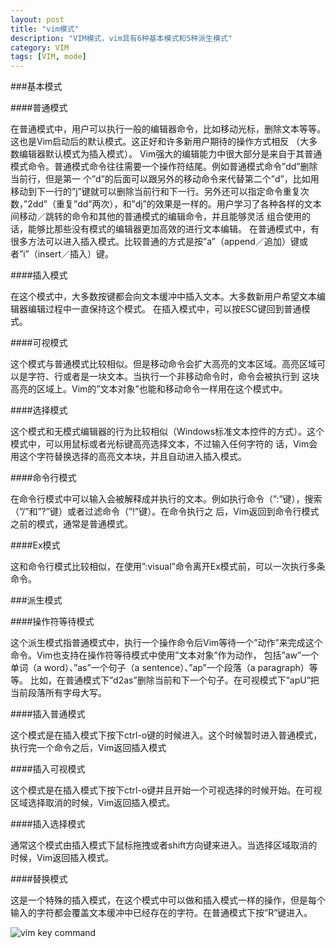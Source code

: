 ```yaml
---
layout: post
title: "vim模式"
description: "VIM模式，vim具有6种基本模式和5种派生模式"
category: VIM
tags: [VIM, mode]
---
```


###基本模式

####普通模式

在普通模式中，用户可以执行一般的编辑器命令，比如移动光标，删除文本等等。这也是Vim启动后的默认模式。这正好和许多新用户期待的操作方式相反 （大多数编辑器默认模式为插入模式）。
Vim强大的编辑能力中很大部分是来自于其普通模式命令。普通模式命令往往需要一个操作符结尾。例如普通模式命令”dd”删除当前行，但是第一 个”d”的后面可以跟另外的移动命令来代替第二个”d”，比如用移动到下一行的”j”键就可以删除当前行和下一行。另外还可以指定命令重复次 数，”2dd”（重复”dd”两次），和”dj”的效果是一样的。用户学习了各种各样的文本间移动／跳转的命令和其他的普通模式的编辑命令，并且能够灵活 组合使用的话，能够比那些没有模式的编辑器更加高效的进行文本编辑。
在普通模式中，有很多方法可以进入插入模式。比较普通的方式是按”a”（append／追加）键或者”i”（insert／插入）键。

####插入模式

在这个模式中，大多数按键都会向文本缓冲中插入文本。大多数新用户希望文本编辑器编辑过程中一直保持这个模式。
在插入模式中，可以按ESC键回到普通模式。

####可视模式

这个模式与普通模式比较相似。但是移动命令会扩大高亮的文本区域。高亮区域可以是字符、行或者是一块文本。当执行一个非移动命令时，命令会被执行到 这块高亮的区域上。Vim的”文本对象”也能和移动命令一样用在这个模式中。

####选择模式

这个模式和无模式编辑器的行为比较相似（Windows标准文本控件的方式）。这个模式中，可以用鼠标或者光标键高亮选择文本，不过输入任何字符的 话，Vim会用这个字符替换选择的高亮文本块，并且自动进入插入模式。

####命令行模式

在命令行模式中可以输入会被解释成并执行的文本。例如执行命令（”:”键），搜索（”/”和”?”键）或者过滤命令（”!”键）。在命令执行之 后，Vim返回到命令行模式之前的模式，通常是普通模式。

####Ex模式

这和命令行模式比较相似，在使用”:visual”命令离开Ex模式前，可以一次执行多条命令。

###派生模式

####操作符等待模式

这个派生模式指普通模式中，执行一个操作命令后Vim等待一个”动作”来完成这个命令。Vim也支持在操作符等待模式中使用”文本对象”作为动作， 包括”aw”一个单词（a word）、”as”一个句子（a sentence）、”ap”一个段落（a paragraph）等等。
比如，在普通模式下”d2as”删除当前和下一个句子。在可视模式下”apU”把当前段落所有字母大写。

####插入普通模式

这个模式是在插入模式下按下ctrl-o键的时候进入。这个时候暂时进入普通模式，执行完一个命令之后，Vim返回插入模式

####插入可视模式

这个模式是在插入模式下按下ctrl-o键并且开始一个可视选择的时候开始。在可视区域选择取消的时候，Vim返回插入模式。

####插入选择模式

通常这个模式由插入模式下鼠标拖拽或者shift方向键来进入。当选择区域取消的时候，Vim返回插入模式。

####替换模式

这是一个特殊的插入模式，在这个模式中可以做和插入模式一样的操作，但是每个输入的字符都会覆盖文本缓冲中已经存在的字符。在普通模式下按”R”键进入。

![vim key command](https://lh6.googleusercontent.com/-777zNXGtePg/VUSf2KO3eoI/AAAAAAAAnjM/zrkNBCUya0o/s0/gVim_commond_tree.png)
